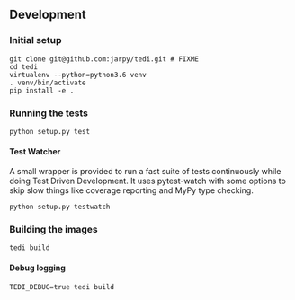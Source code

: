 ## Development

### Initial setup

``` shell
git clone git@github.com:jarpy/tedi.git # FIXME
cd tedi
virtualenv --python=python3.6 venv
. venv/bin/activate
pip install -e .
```

### Running the tests

``` shell
python setup.py test
```

#### Test Watcher

A small wrapper is provided to run a fast suite of tests continuously while
doing Test Driven Development. It uses pytest-watch with some options to skip
slow things like coverage reporting and MyPy type checking.
``` shell
python setup.py testwatch
```

### Building the images

``` shell
tedi build
```

#### Debug logging

``` shell
TEDI_DEBUG=true tedi build
```
